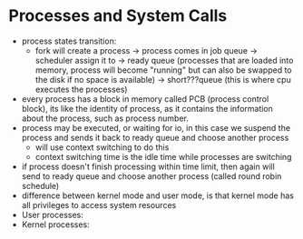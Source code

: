 # Processes and System Calls
- process states transition:
	- fork will create a process -> process comes in job queue -> scheduler assign it to -> ready queue (processes that are loaded into memory, process will become "running" but can also be swapped to the disk if no space is available) -> short???queue (this is where cpu executes the processes)
- every process has a block in memory called PCB (process control block), its like the identity of process, as it contains the information about the process, such as process number.
- process may be executed, or waiting for io, in this case we suspend the process and sends it back to ready queue and choose another process
	- will use context switching to do this
	- context switching time is the idle time while processes are switching
- if process doesn't finish processing within time limit, then again will send to ready queue and choose another process (called round robin schedule)
- difference between kernel mode and user mode, is that kernel mode has all privileges to access system resources
- User processes:
- Kernel processes: